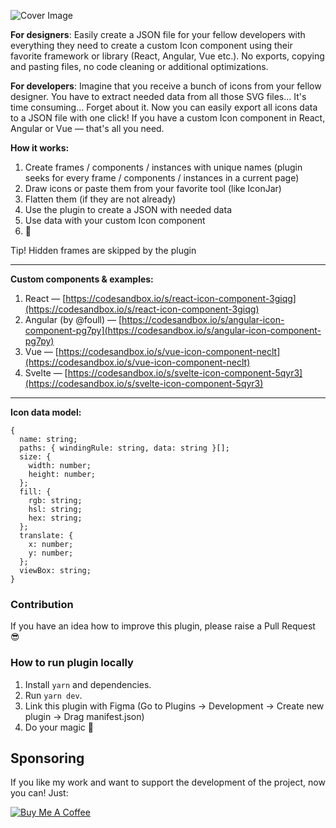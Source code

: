 ![Cover Image](https://www.dropbox.com/s/3z2oij3vsufpwa6/cover.png?raw=1)

**For designers**: Easily create a JSON file for your fellow developers with everything they need to create a custom Icon component using their favorite framework or library (React, Angular, Vue etc.). No exports, copying and pasting files, no code cleaning or additional optimizations.

**For developers**: Imagine that you receive a bunch of icons from your fellow designer. You have to extract needed data from all those SVG files... It's time consuming... Forget about it. Now you can easily export all icons data to a JSON file with one click! If you have a custom Icon component in React, Angular or Vue — that's all you need.

**How it works:**
1. Create frames / components / instances with unique names (plugin seeks for every frame / components / instances in a current page)
2. Draw icons or paste them from your favorite tool (like IconJar)
3. Flatten them (if they are not already)
4. Use the plugin to create a JSON with needed data
5. Use data with your custom Icon component
6. 🎉

Tip! Hidden frames are skipped by the plugin

---
**Custom components & examples:**

1. React — [https://codesandbox.io/s/react-icon-component-3giqg](https://codesandbox.io/s/react-icon-component-3giqg)
2. Angular (by @foull) — [https://codesandbox.io/s/angular-icon-component-pg7py](https://codesandbox.io/s/angular-icon-component-pg7py)
3. Vue — [https://codesandbox.io/s/vue-icon-component-neclt](https://codesandbox.io/s/vue-icon-component-neclt)
4. Svelte — [https://codesandbox.io/s/svelte-icon-component-5qyr3](https://codesandbox.io/s/svelte-icon-component-5qyr3)
---

**Icon data model:**
```
{
  name: string;
  paths: { windingRule: string, data: string }[];
  size: {
    width: number;
    height: number;
  };
  fill: {
    rgb: string;
    hsl: string;
    hex: string;
  };
  translate: {
    x: number;
    y: number;
  };
  viewBox: string;
}
```

### Contribution

If you have an idea how to improve this plugin, please raise a Pull Request 😎

### How to run plugin locally

1. Install `yarn` and dependencies.
2. Run `yarn dev`.
3. Link this plugin with Figma (Go to Plugins -> Development -> Create new plugin -> Drag manifest.json)
4. Do your magic 🤩

## Sponsoring

If you like my work and want to support the development of the project, now you can! Just:

<a href="https://www.buymeacoffee.com/panr" target="_blank"><img src="https://res.cloudinary.com/panr/image/upload/v1579374705/buymeacoffee_y6yvov.svg" alt="Buy Me A Coffee" ></a>
